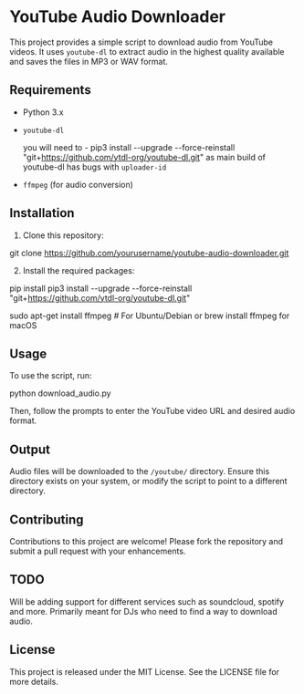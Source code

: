 # YouTube Audio Downloader

This project provides a simple script to download audio from YouTube videos. It uses `youtube-dl` to extract audio in the highest quality available and saves the files in MP3 or WAV format.

## Requirements

- Python 3.x
- `youtube-dl` 
    
    you will need to - pip3 install --upgrade --force-reinstall "git+https://github.com/ytdl-org/youtube-dl.git" as main build of youtube-dl has bugs with `uploader-id`
- `ffmpeg` (for audio conversion)

## Installation

1. Clone this repository:

git clone https://github.com/yourusername/youtube-audio-downloader.git

2. Install the required packages:

pip install pip3 install --upgrade --force-reinstall "git+https://github.com/ytdl-org/youtube-dl.git"

sudo apt-get install ffmpeg # For Ubuntu/Debian or brew install ffmpeg for macOS


## Usage

To use the script, run:

python download_audio.py

Then, follow the prompts to enter the YouTube video URL and desired audio format.

## Output

Audio files will be downloaded to the `/youtube/` directory. Ensure this directory exists on your system, or modify the script to point to a different directory.

## Contributing

Contributions to this project are welcome! Please fork the repository and submit a pull request with your enhancements.

## TODO

Will be adding support for different services such as soundcloud, spotify and more. Primarily meant for DJs who need to find a way to download audio.

## License

This project is released under the MIT License. See the LICENSE file for more details.

